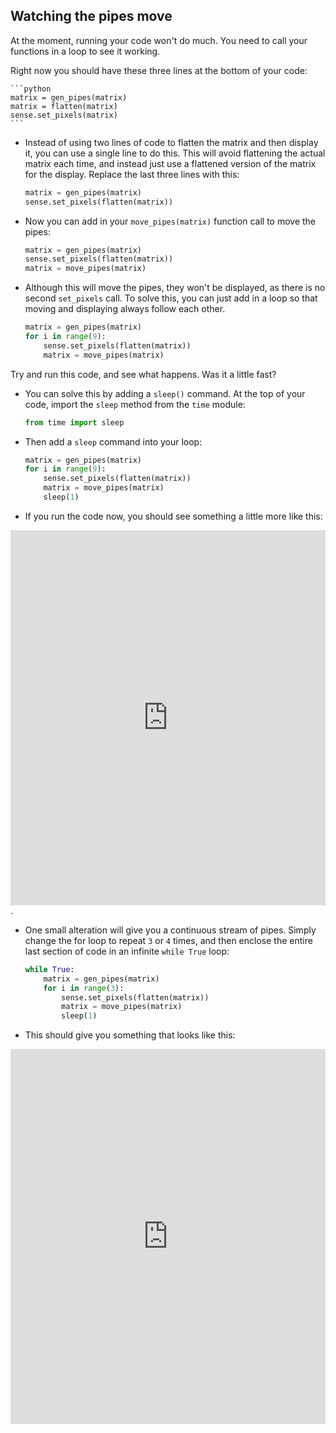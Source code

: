 ## Watching the pipes move

At the moment, running your code won't do much. You need to call your functions in a loop to see it working.

Right now you should have these three lines at the bottom of your code:

	```python
	matrix = gen_pipes(matrix)
	matrix = flatten(matrix)
	sense.set_pixels(matrix)
	```

- Instead of using two lines of code to flatten the matrix and then display it, you can use a single line to do this. This will avoid flattening the actual matrix each time, and instead just use a flattened version of the matrix for the display. Replace the last three lines with this:

	```python
	matrix = gen_pipes(matrix)
	sense.set_pixels(flatten(matrix))
	```
	
- Now you can add in your `move_pipes(matrix)` function call to move the pipes:

	```python
	matrix = gen_pipes(matrix)
	sense.set_pixels(flatten(matrix))	
	matrix = move_pipes(matrix)	
	```
- Although this will move the pipes, they won't be displayed, as there is no second `set_pixels` call. To solve this, you can just add in a loop so that moving and displaying always follow each other.

	```python
	matrix = gen_pipes(matrix)
	for i in range(9):
		sense.set_pixels(flatten(matrix))	
		matrix = move_pipes(matrix)
	```

Try and run this code, and see what happens. Was it a little fast?

- You can solve this by adding a `sleep()` command. At the top of your code, import the `sleep` method from the `time` module:

	```python
	from time import sleep
	```

- Then add a `sleep` command into your loop:

	```python
	matrix = gen_pipes(matrix)
	for i in range(9):
		sense.set_pixels(flatten(matrix))	
		matrix = move_pipes(matrix)
		sleep(1)
	```

- If you run the code now, you should see something a little more like this:

<iframe src="https://trinket.io/embed/python/e79f0007a3" width="100%" height="600" frameborder="0" marginwidth="0" marginheight="0" allowfullscreen></iframe>.

- One small alteration will give you a continuous stream of pipes. Simply change the for loop to repeat `3` or `4` times, and then enclose the entire last section of code in an infinite `while True` loop:

  ```python
  while True:
	  matrix = gen_pipes(matrix)
	  for i in range(3):
		  sense.set_pixels(flatten(matrix))
		  matrix = move_pipes(matrix)
		  sleep(1)
  ```

- This should give you something that looks like this:

<iframe src="https://trinket.io/embed/python/03d79d3f93" width="100%" height="600" frameborder="0" marginwidth="0" marginheight="0" allowfullscreen></iframe>
